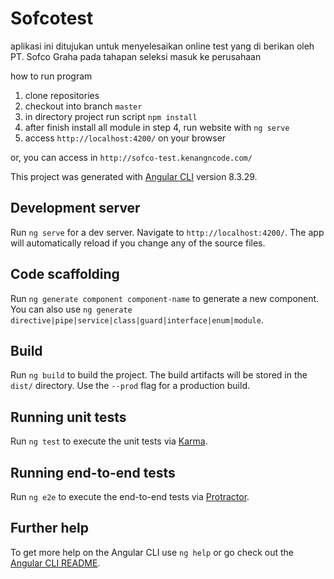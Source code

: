 # Sofcotest

aplikasi ini ditujukan untuk menyelesaikan online test yang di berikan oleh PT. Sofco Graha pada tahapan seleksi masuk ke perusahaan

how to run program
1. clone repositories
2. checkout into branch `master`
4. in directory project run script `npm install`
5. after finish install all module in step 4, run website with `ng serve`
6. access `http://localhost:4200/` on your browser

or, you can access in
`http://sofco-test.kenangncode.com/`

This project was generated with [Angular CLI](https://github.com/angular/angular-cli) version 8.3.29.

## Development server

Run `ng serve` for a dev server. Navigate to `http://localhost:4200/`. The app will automatically reload if you change any of the source files.

## Code scaffolding

Run `ng generate component component-name` to generate a new component. You can also use `ng generate directive|pipe|service|class|guard|interface|enum|module`.

## Build

Run `ng build` to build the project. The build artifacts will be stored in the `dist/` directory. Use the `--prod` flag for a production build.

## Running unit tests

Run `ng test` to execute the unit tests via [Karma](https://karma-runner.github.io).

## Running end-to-end tests

Run `ng e2e` to execute the end-to-end tests via [Protractor](http://www.protractortest.org/).

## Further help

To get more help on the Angular CLI use `ng help` or go check out the [Angular CLI README](https://github.com/angular/angular-cli/blob/master/README.md).
